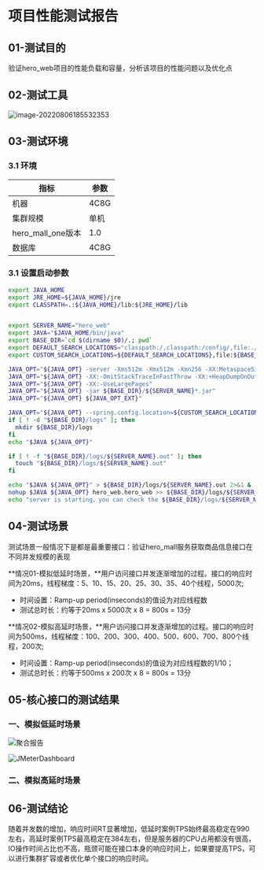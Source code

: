 

# 项目性能测试报告

## 01-测试目的

验证hero_web项目的性能负载和容量，分析该项目的性能问题以及优化点

## 02-测试工具

![image-20220806185532353](https://xinwang-1258200068.cos.ap-guangzhou.myqcloud.com/imgs/202312212145526.png)

## 03-测试环境

### 3.1 环境

| 指标              | 参数 |
| ----------------- | ---- |
| 机器              | 4C8G |
| 集群规模          | 单机 |
| hero_mall_one版本 | 1.0  |
| 数据库            | 4C8G |

### 3.1 设置启动参数

```bash
export JAVA_HOME
export JRE_HOME=${JAVA_HOME}/jre
export CLASSPATH=.:${JAVA_HOME}/lib:${JRE_HOME}/lib


export SERVER_NAME="hero_web"
export JAVA="$JAVA_HOME/bin/java"
export BASE_DIR=`cd $(dirname $0)/.; pwd`
export DEFAULT_SEARCH_LOCATIONS="classpath:/,classpath:/config/,file:./,file:./config/"
export CUSTOM_SEARCH_LOCATIONS=${DEFAULT_SEARCH_LOCATIONS},file:${BASE_DIR}/conf/

JAVA_OPT="${JAVA_OPT} -server -Xms512m -Xmx512m -Xmn256 -XX:MetaspaceSize=128m -XX:MaxMetaspaceSize=320m"
JAVA_OPT="${JAVA_OPT} -XX:-OmitStackTraceInFastThrow -XX:+HeapDumpOnOutOfMemoryError -XX:HeapDumpPath=${BASE_DIR}/logs/java_heapdump.hprof"
JAVA_OPT="${JAVA_OPT} -XX:-UseLargePages"
JAVA_OPT="${JAVA_OPT} -jar ${BASE_DIR}/${SERVER_NAME}*.jar"
JAVA_OPT="${JAVA_OPT} ${JAVA_OPT_EXT}"

JAVA_OPT="${JAVA_OPT} --spring.config.location=${CUSTOM_SEARCH_LOCATIONS}"
if [ ! -d "${BASE_DIR}/logs" ]; then
  mkdir ${BASE_DIR}/logs
fi
echo "$JAVA ${JAVA_OPT}"

if [ ! -f "${BASE_DIR}/logs/${SERVER_NAME}.out" ]; then
  touch "${BASE_DIR}/logs/${SERVER_NAME}.out"
fi

echo "$JAVA ${JAVA_OPT}" > ${BASE_DIR}/logs/${SERVER_NAME}.out 2>&1 &
nohup $JAVA ${JAVA_OPT} hero_web.hero_web >> ${BASE_DIR}/logs/${SERVER_NAME}.out 2>&1 &
echo "server is starting，you can check the ${BASE_DIR}/logs/${SERVER_NAME}.out"
```



## 04-测试场景

测试场景一般情况下是都是最重要接口：验证hero_mall服务获取商品信息接口在不同并发规模的表现

**情况01-模拟低延时场景，**用户访问接口并发逐渐增加的过程。接口的响应时间为20ms，线程梯度：5、10、15、20、25、30、35、40个线程，5000次;

- 时间设置：Ramp-up period(inseconds)的值设为对应线程数
- 测试总时长：约等于20ms x 5000次 x 8 = 800s = 13分

**情况02-模拟高延时场景，**用户访问接口并发逐渐增加的过程。接口的响应时间为500ms，线程梯度：100、200、300、400、500、600、700、800个线程，200次; 

- 时间设置：Ramp-up period(inseconds)的值设为对应线程数的1/10；
- 测试总时长：约等于500ms x 200次 x 8 = 800s = 13分





## 05-核心接口的测试结果

### 一、模拟低延时场景



![聚合报告](项目性能测试报告/聚合报告-16610070513351.png)

![JMeterDashboard](项目性能测试报告/JMeterDashboard-16610070513352.png)







### 二、模拟高延时场景



## 06-测试结论

随着并发数的增加，响应时间RT显著增加，低延时案例TPS始终最高稳定在990左右，高延时案例TPS最高稳定在384左右，但是服务器的CPU占用都没有很高，IO操作时间占比也不高，瓶颈可能在接口本身的响应时间上，如果要提高TPS，可以进行集群扩容或者优化单个接口的响应时间。
